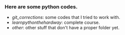 ### Here are some python codes.
* _git_corrections_: some codes that I tried to work with.
* _learnpythonthehardway_: complete course.
* _other_: other stuff that don't have a proper folder yet.
